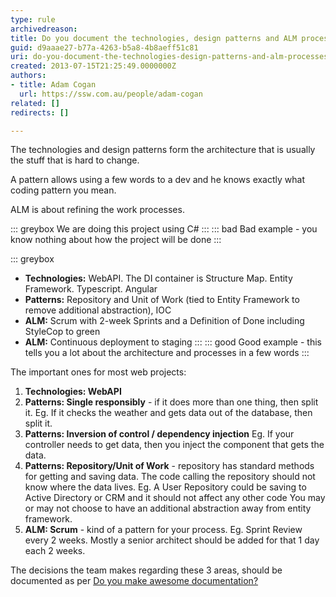```yaml
---
type: rule
archivedreason: 
title: Do you document the technologies, design patterns and ALM processes?
guid: d9aaae27-b77a-4263-b5a8-4b8aeff51c81
uri: do-you-document-the-technologies-design-patterns-and-alm-processes
created: 2013-07-15T21:25:49.0000000Z
authors:
- title: Adam Cogan
  url: https://ssw.com.au/people/adam-cogan
related: []
redirects: []

---
```


The technologies and design patterns form the architecture that is usually the stuff that is hard to change.

A pattern allows using a few words to a dev and he knows exactly what coding pattern you mean.

ALM is about refining the work processes.

<!--endintro-->

::: greybox
We are doing this project using C#
:::
::: bad
Bad example - you know nothing about how the project will be done
:::

::: greybox
* **Technologies:** WebAPI. The DI container is Structure Map. Entity Framework. Typescript. Angular
* **Patterns:** Repository and Unit of Work (tied to Entity Framework to remove additional abstraction), IOC
* **ALM:** Scrum with 2-week Sprints and a Definition of Done including StyleCop to green
* **ALM:** Continuous deployment to staging
:::
::: good
Good example - this tells you a lot about the architecture and processes in a few words
:::

The important ones for most web projects:

1. **Technologies: WebAPI**
2. **Patterns: Single responsibly** - if it does more than one thing, then split it.
 Eg. If it checks the weather and gets data out of the database, then split it.
3. **Patterns: Inversion of control / dependency injection** 
 Eg. If your controller needs to get data, then you inject the component that gets the data.
4. **Patterns: Repository/Unit of Work** - repository has standard methods for getting and saving data. The code calling the repository should not know where the data lives.
 Eg. A User Repository could be saving to Active Directory or CRM and it should not affect any other code
 You may or may not choose to have an additional abstraction away from entity framework.
5. **ALM: Scrum** - kind of a pattern for your process.
Eg. Sprint Review every 2 weeks.
 Mostly a senior architect should be added for that 1 day each 2 weeks.

The decisions the team makes regarding these 3 areas, should be documented as per [Do you make awesome documentation?](/do-you-review-the-documentation)
